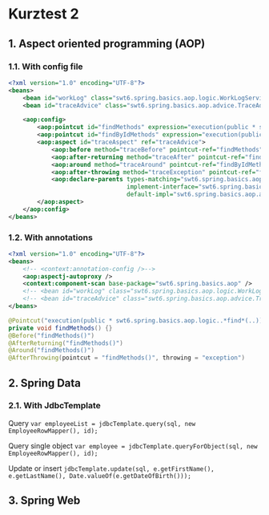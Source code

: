 # Kurztest 2

## 1. Aspect oriented programming (AOP)

### 1.1. With config file

```xml
<?xml version="1.0" encoding="UTF-8"?>
<beans>
    <bean id="workLog" class="swt6.spring.basics.aop.logic.WorkLogServiceImpl" />
    <bean id="traceAdvice" class="swt6.spring.basics.aop.advice.TraceAdvice" />

    <aop:config>
        <aop:pointcut id="findMethods" expression="execution(public * swt6.spring.basics.aop.logic..*find*(..))" />
        <aop:pointcut id="findByIdMethods" expression="execution(public * swt6.spring.basics.aop.logic..*find*By*Id(..))" />
        <aop:aspect id="traceAspect" ref="traceAdvice">
            <aop:before method="traceBefore" pointcut-ref="findMethods" />
            <aop:after-returning method="traceAfter" pointcut-ref="findMethods" />
            <aop:around method="traceAround" pointcut-ref="findByIdMethods" />
            <aop:after-throwing method="traceException" pointcut-ref="findByIdMethods" throwing="exception" />
            <aop:declare-parents types-matching="swt6.spring.basics.aop.logic.*"
                                 implement-interface="swt6.spring.basics.aop.advice.TraceOptions"
                                 default-impl="swt6.spring.basics.aop.advice.TraceOptionsDefaultImpl" />
        </aop:aspect>
    </aop:config>
</beans>
```

### 1.2. With annotations

```xml
<?xml version="1.0" encoding="UTF-8"?>
<beans>
    <!-- <context:annotation-config />-->
    <aop:aspectj-autoproxy />
    <context:component-scan base-package="swt6.spring.basics.aop" />
    <!-- <bean id="workLog" class="swt6.spring.basics.aop.logic.WorkLogServiceImpl"/>-->
    <!-- <bean id="traceAdvice" class="swt6.spring.basics.aop.advice.TraceAdvice"/>-->
</beans>
```

```java
@Pointcut("execution(public * swt6.spring.basics.aop.logic..*find*(..))")
private void findMethods() {}
@Before("findMethods()")
@AfterReturning("findMethods()")
@Around("findMethods()")
@AfterThrowing(pointcut = "findMethods()", throwing = "exception")
```

## 2. Spring Data

### 2.1. With JdbcTemplate

Query
`var employeeList = jdbcTemplate.query(sql, new EmployeeRowMapper(), id);`

Query single object
`var employee = jdbcTemplate.queryForObject(sql, new EmployeeRowMapper(), id);`

Update or insert
`jdbcTemplate.update(sql, e.getFirstName(), e.getLastName(), Date.valueOf(e.getDateOfBirth()));`

## 3. Spring Web
